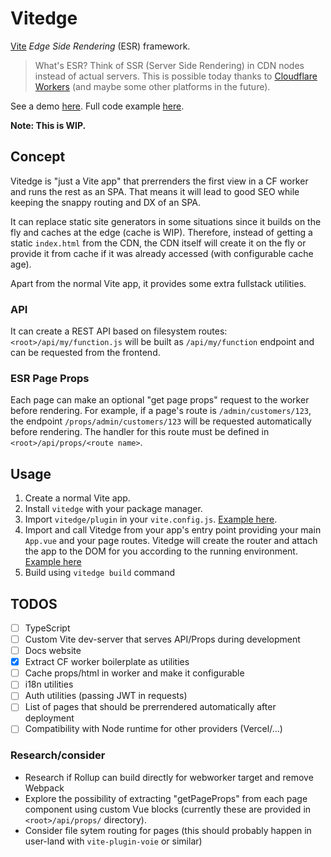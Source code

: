 # Vitedge

[Vite](https://github.com/vitejs/vite) _Edge Side Rendering_ (ESR) framework.

> What's ESR? Think of SSR (Server Side Rendering) in CDN nodes instead of actual servers. This is possible today thanks to [Cloudflare Workers](https://workers.cloudflare.com/) (and maybe some other platforms in the future).

See a demo [here](https://vitedge.zable.workers.dev/). Full code example [here](./example).

**Note: This is WIP.**

## Concept

Vitedge is "just a Vite app" that prerrenders the first view in a CF worker and runs the rest as an SPA. That means it will lead to good SEO while keeping the snappy routing and DX of an SPA.

It can replace static site generators in some situations since it builds on the fly and caches at the edge (cache is WIP). Therefore, instead of getting a static `index.html` from the CDN, the CDN itself will create it on the fly or provide it from cache if it was already accessed (with configurable cache age).

Apart from the normal Vite app, it provides some extra fullstack utilities.

### API

It can create a REST API based on filesystem routes: `<root>/api/my/function.js` will be built as `/api/my/function` endpoint and can be requested from the frontend.

### ESR Page Props

Each page can make an optional "get page props" request to the worker before rendering. For example, if a page's route is `/admin/customers/123`, the endpoint `/props/admin/customers/123` will be requested automatically before rendering. The handler for this route must be defined in `<root>/api/props/<route name>`.

## Usage

1. Create a normal Vite app.
2. Install `vitedge` with your package manager.
3. Import `vitedge/plugin` in your `vite.config.js`. [Example here](./example/vite.config.js).
4. Import and call Vitedge from your app's entry point providing your main `App.vue` and your page routes. Vitedge will create the router and attach the app to the DOM for you according to the running environment. [Example here](./example/src/main.js)
5. Build using `vitedge build` command

## TODOS

- [ ] TypeScript
- [ ] Custom Vite dev-server that serves API/Props during development
- [ ] Docs website
- [x] Extract CF worker boilerplate as utilities
- [ ] Cache props/html in worker and make it configurable
- [ ] i18n utilities
- [ ] Auth utilities (passing JWT in requests)
- [ ] List of pages that should be prerrendered automatically after deployment
- [ ] Compatibility with Node runtime for other providers (Vercel/...)

### Research/consider

- Research if Rollup can build directly for webworker target and remove Webpack
- Explore the possibility of extracting "getPageProps" from each page component using custom Vue blocks (currently these are provided in `<root>/api/props/` directory).
- Consider file sytem routing for pages (this should probably happen in user-land with `vite-plugin-voie` or similar)
